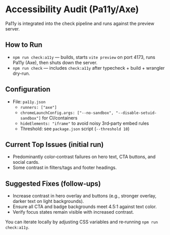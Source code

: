 # Accessibility Audit (Pa11y/Axe)

Pa11y is integrated into the check pipeline and runs against the preview server.

## How to Run
- `npm run check:a11y` — builds, starts `vite preview` on port 4173, runs Pa11y (Axe), then shuts down the server.
- `npm run check` — includes `check:a11y` after typecheck + build + wrangler dry-run.

## Configuration
- File: `pa11y.json`
  - `runners: ["axe"]`
  - `chromeLaunchConfig.args: ["--no-sandbox", "--disable-setuid-sandbox"]` for CI/containers
  - `hideElements: "iframe"` to avoid noisy 3rd‑party embed rules
  - Threshold: see `package.json` script (`--threshold 10`)

## Current Top Issues (initial run)
- Predominantly color‑contrast failures on hero text, CTA buttons, and social cards.
- Some contrast in filters/tags and footer headings.

## Suggested Fixes (follow‑ups)
- Increase contrast in hero overlay and buttons (e.g., stronger overlay, darker text on light backgrounds).
- Ensure all CTA and badge backgrounds meet 4.5:1 against text color.
- Verify focus states remain visible with increased contrast.

You can iterate locally by adjusting CSS variables and re‑running `npm run check:a11y`.
